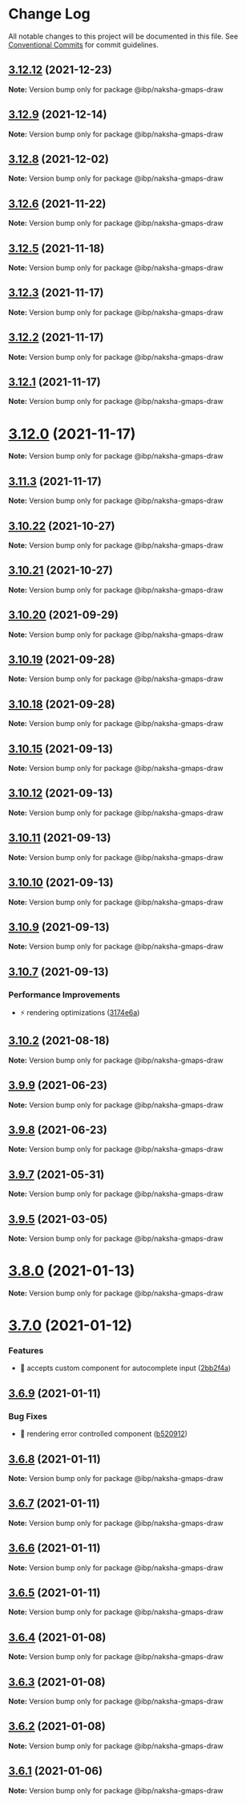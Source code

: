 # Change Log

All notable changes to this project will be documented in this file.
See [Conventional Commits](https://conventionalcommits.org) for commit guidelines.

## [3.12.12](https://github.com/strandls/naksha-components-react/compare/v3.12.11...v3.12.12) (2021-12-23)

**Note:** Version bump only for package @ibp/naksha-gmaps-draw





## [3.12.9](https://github.com/strandls/naksha-components-react/compare/v3.12.7...v3.12.9) (2021-12-14)

**Note:** Version bump only for package @ibp/naksha-gmaps-draw





## [3.12.8](https://github.com/strandls/naksha-components-react/compare/v3.12.7...v3.12.8) (2021-12-02)

**Note:** Version bump only for package @ibp/naksha-gmaps-draw





## [3.12.6](https://github.com/strandls/naksha-components-react/compare/v3.12.5...v3.12.6) (2021-11-22)

**Note:** Version bump only for package @ibp/naksha-gmaps-draw





## [3.12.5](https://github.com/strandls/naksha-components-react/compare/v3.12.4...v3.12.5) (2021-11-18)

**Note:** Version bump only for package @ibp/naksha-gmaps-draw





## [3.12.3](https://github.com/strandls/naksha-components-react/compare/v3.12.2...v3.12.3) (2021-11-17)

**Note:** Version bump only for package @ibp/naksha-gmaps-draw





## [3.12.2](https://github.com/strandls/naksha-components-react/compare/v3.12.1...v3.12.2) (2021-11-17)

**Note:** Version bump only for package @ibp/naksha-gmaps-draw





## [3.12.1](https://github.com/strandls/naksha-components-react/compare/v3.12.0...v3.12.1) (2021-11-17)

**Note:** Version bump only for package @ibp/naksha-gmaps-draw





# [3.12.0](https://github.com/strandls/naksha-components-react/compare/v3.10.18...v3.12.0) (2021-11-17)

**Note:** Version bump only for package @ibp/naksha-gmaps-draw





## [3.11.3](https://github.com/strandls/naksha-components-react/compare/v3.10.18...v3.11.3) (2021-11-17)

**Note:** Version bump only for package @ibp/naksha-gmaps-draw





## [3.10.22](https://github.com/strandls/naksha-components-react/compare/v3.10.21...v3.10.22) (2021-10-27)

**Note:** Version bump only for package @ibp/naksha-gmaps-draw





## [3.10.21](https://github.com/strandls/naksha-components-react/compare/v3.10.20...v3.10.21) (2021-10-27)

**Note:** Version bump only for package @ibp/naksha-gmaps-draw





## [3.10.20](https://github.com/strandls/naksha-components-react/compare/v3.10.19...v3.10.20) (2021-09-29)

**Note:** Version bump only for package @ibp/naksha-gmaps-draw





## [3.10.19](https://github.com/strandls/naksha-components-react/compare/v3.10.18...v3.10.19) (2021-09-28)

**Note:** Version bump only for package @ibp/naksha-gmaps-draw





## [3.10.18](https://github.com/strandls/naksha-components-react/compare/v3.10.8...v3.10.18) (2021-09-28)

**Note:** Version bump only for package @ibp/naksha-gmaps-draw





## [3.10.15](https://github.com/strandls/naksha-components-react/compare/v3.10.14...v3.10.15) (2021-09-13)

**Note:** Version bump only for package @ibp/naksha-gmaps-draw





## [3.10.12](https://github.com/strandls/naksha-components-react/compare/v3.10.11...v3.10.12) (2021-09-13)

**Note:** Version bump only for package @ibp/naksha-gmaps-draw





## [3.10.11](https://github.com/strandls/naksha-components-react/compare/v3.10.10...v3.10.11) (2021-09-13)

**Note:** Version bump only for package @ibp/naksha-gmaps-draw





## [3.10.10](https://github.com/strandls/naksha-components-react/compare/v3.10.9...v3.10.10) (2021-09-13)

**Note:** Version bump only for package @ibp/naksha-gmaps-draw





## [3.10.9](https://github.com/strandls/naksha-components-react/compare/v3.10.8...v3.10.9) (2021-09-13)

**Note:** Version bump only for package @ibp/naksha-gmaps-draw





## [3.10.7](https://github.com/strandls/naksha-components-react/compare/v3.10.6...v3.10.7) (2021-09-13)


### Performance Improvements

* :zap: rendering optimizations ([3174e6a](https://github.com/strandls/naksha-components-react/commit/3174e6a35b432204475efbc854383cec877960d6))





## [3.10.2](https://github.com/strandls/naksha-components-react/compare/v3.10.1...v3.10.2) (2021-08-18)

**Note:** Version bump only for package @ibp/naksha-gmaps-draw





## [3.9.9](https://github.com/strandls/naksha-components-react/compare/v3.9.8...v3.9.9) (2021-06-23)

**Note:** Version bump only for package @ibp/naksha-gmaps-draw





## [3.9.8](https://github.com/strandls/naksha-components-react/compare/v3.9.7...v3.9.8) (2021-06-23)

**Note:** Version bump only for package @ibp/naksha-gmaps-draw





## [3.9.7](https://github.com/strandls/naksha-components-react/compare/v3.9.6...v3.9.7) (2021-05-31)

**Note:** Version bump only for package @ibp/naksha-gmaps-draw





## [3.9.5](https://github.com/strandls/naksha-components-react/compare/v3.9.4...v3.9.5) (2021-03-05)

**Note:** Version bump only for package @ibp/naksha-gmaps-draw





# [3.8.0](https://github.com/strandls/naksha-components-react/compare/v3.3.5...v3.8.0) (2021-01-13)

**Note:** Version bump only for package @ibp/naksha-gmaps-draw





# [3.7.0](https://github.com/strandls/naksha-components-react/compare/v3.6.9...v3.7.0) (2021-01-12)


### Features

* 🎸 accepts custom component for autocomplete input ([2bb2f4a](https://github.com/strandls/naksha-components-react/commit/2bb2f4a2aff33bf31f4c948085d10b1d1acdbcfc))





## [3.6.9](https://github.com/strandls/naksha-components-react/compare/v3.6.8...v3.6.9) (2021-01-11)


### Bug Fixes

* 🐛 rendering error controlled component ([b520912](https://github.com/strandls/naksha-components-react/commit/b520912737f1a66ce5019e7694d5af735f5c770f))





## [3.6.8](https://github.com/strandls/naksha-components-react/compare/v3.6.7...v3.6.8) (2021-01-11)

**Note:** Version bump only for package @ibp/naksha-gmaps-draw





## [3.6.7](https://github.com/strandls/naksha-components-react/compare/v3.6.6...v3.6.7) (2021-01-11)

**Note:** Version bump only for package @ibp/naksha-gmaps-draw





## [3.6.6](https://github.com/strandls/naksha-components-react/compare/v3.6.5...v3.6.6) (2021-01-11)

**Note:** Version bump only for package @ibp/naksha-gmaps-draw





## [3.6.5](https://github.com/strandls/naksha-components-react/compare/v3.6.4...v3.6.5) (2021-01-11)

**Note:** Version bump only for package @ibp/naksha-gmaps-draw





## [3.6.4](https://github.com/strandls/naksha-components-react/compare/v3.6.3...v3.6.4) (2021-01-08)

**Note:** Version bump only for package @ibp/naksha-gmaps-draw





## [3.6.3](https://github.com/strandls/naksha-components-react/compare/v3.3.5...v3.6.3) (2021-01-08)

**Note:** Version bump only for package @ibp/naksha-gmaps-draw





## [3.6.2](https://github.com/strandls/naksha-components-react/compare/v3.3.5...v3.6.2) (2021-01-08)

**Note:** Version bump only for package @ibp/naksha-gmaps-draw





## [3.6.1](https://github.com/strandls/naksha-components-react/compare/v3.3.5...v3.6.1) (2021-01-06)

**Note:** Version bump only for package @ibp/naksha-gmaps-draw
